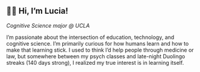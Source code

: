 ## 👋🏼 Hi, I’m Lucia!

*Cognitive Science major @ UCLA*

I’m passionate about the intersection of education, technology, and cognitive science. I’m primarily curious for how humans learn and how to make that learning stick. I used to think I’d help people through medicine or law, but somewhere between my psych classes and late-night Duolingo streaks (140 days strong), I realized my true interest is in learning itself.
<!--
**luciainthelab/luciainthelab** is a ✨ _special_ ✨ repository because its `README.md` (this file) appears on your GitHub profile.

Here are some ideas to get you started:

- 🔭 I’m currently working on ...
- 🌱 I’m currently learning ...
- 👯 I’m looking to collaborate on ...
- 🤔 I’m looking for help with ...
- 💬 Ask me about ...
- 📫 How to reach me: ...
- 😄 Pronouns: ...
- ⚡ Fun fact: ...
-->
